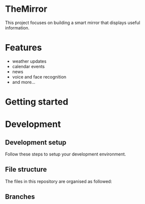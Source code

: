 # TheMirror
This project focuses on building a smart mirror that displays useful information.

# Features
- weather updates
- calendar events
- news
- voice and face recognition
- and more...


# Getting started

# Development


## Development setup
Follow these steps to setup your development environment.

## File structure
The files in this repository are organised as followed:

## Branches
